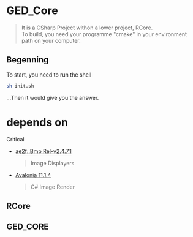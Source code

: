 # GED_Core
> It is a CSharp Project withon a lower project, RCore.  
> To build, you need your programme "cmake" in your environment path on your computer.

## Begenning
To start, you need to run the shell
```sh
sh init.sh
```

...Then it would give you the answer.

# depends on
Critical
- [ae2f::Bmp Rel-v2.4.7.1](https://github.com/yuisanae2f/ae2f_Bmp/releases/tag/Rel-v2.4.7.1)
	> Image Displayers

- [Avalonia 11.1.4](https://avaloniaui.net/)
	> C# Image Render

## RCore
## GED_CORE